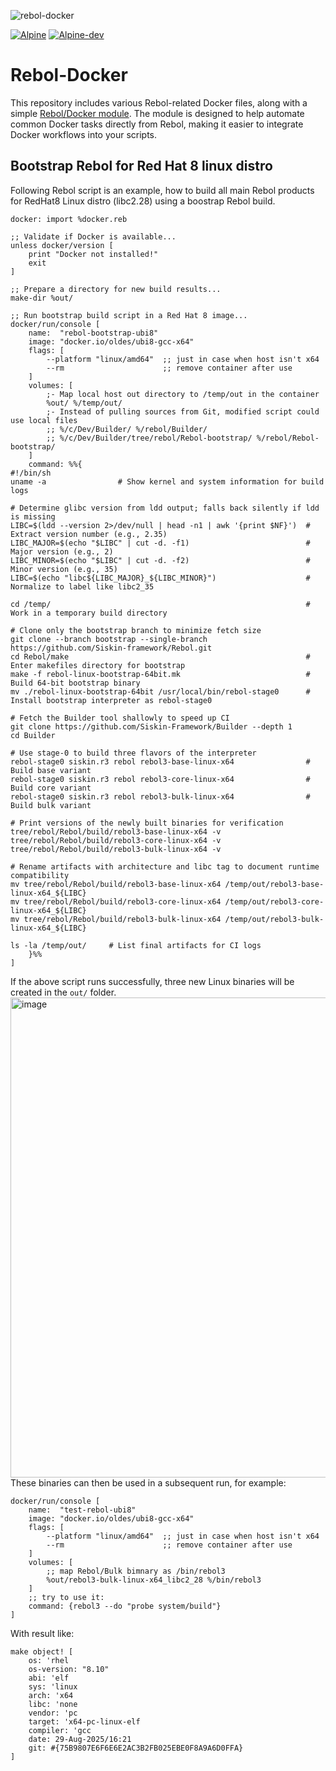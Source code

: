![rebol-docker](https://github.com/user-attachments/assets/833e3997-72ac-4e5e-87a7-d8dd2fdd68d2)

[![Alpine](https://github.com/Oldes/Rebol-Docker/actions/workflows/alpine.yml/badge.svg)](https://github.com/Oldes/Rebol-Docker/actions/workflows/alpine.yml)
[![Alpine-dev](https://github.com/Oldes/Rebol-Docker/actions/workflows/alpine-dev.yml/badge.svg)](https://github.com/Oldes/Rebol-Docker/actions/workflows/alpine-dev.yml)

# Rebol-Docker

This repository includes various Rebol-related Docker files, along with a simple [Rebol/Docker module](docker.reb). The module is designed to help automate common Docker tasks directly from Rebol, making it easier to integrate Docker workflows into your scripts.

## Bootstrap Rebol for Red Hat 8 linux distro

Following Rebol script is an example, how to build all main Rebol products for RedHat8 Linux distro (libc2.28) using a boostrap Rebol build.

```rebol
docker: import %docker.reb

;; Validate if Docker is available...
unless docker/version [
	print "Docker not installed!"
	exit
]

;; Prepare a directory for new build results... 
make-dir %out/

;; Run bootstrap build script in a Red Hat 8 image...
docker/run/console [
    name:  "rebol-bootstrap-ubi8"
    image: "docker.io/oldes/ubi8-gcc-x64"
    flags: [
        --platform "linux/amd64"  ;; just in case when host isn't x64 
        --rm                      ;; remove container after use
    ]
    volumes: [
        ;- Map local host out directory to /temp/out in the container
        %out/ %/temp/out/
        ;- Instead of pulling sources from Git, modified script could use local files
        ;; %/c/Dev/Builder/ %/rebol/Builder/
        ;; %/c/Dev/Builder/tree/rebol/Rebol-bootstrap/ %/rebol/Rebol-bootstrap/
    ]
    command: %%{
#!/bin/sh
uname -a                # Show kernel and system information for build logs

# Determine glibc version from ldd output; falls back silently if ldd is missing
LIBC=$(ldd --version 2>/dev/null | head -n1 | awk '{print $NF}')  # Extract version number (e.g., 2.35)
LIBC_MAJOR=$(echo "$LIBC" | cut -d. -f1)                          # Major version (e.g., 2)
LIBC_MINOR=$(echo "$LIBC" | cut -d. -f2)                          # Minor version (e.g., 35)
LIBC=$(echo "libc${LIBC_MAJOR}_${LIBC_MINOR}")                    # Normalize to label like libc2_35

cd /temp/                                                         # Work in a temporary build directory

# Clone only the bootstrap branch to minimize fetch size
git clone --branch bootstrap --single-branch https://github.com/Siskin-framework/Rebol.git
cd Rebol/make                                                     # Enter makefiles directory for bootstrap
make -f rebol-linux-bootstrap-64bit.mk                            # Build 64-bit bootstrap binary
mv ./rebol-linux-bootstrap-64bit /usr/local/bin/rebol-stage0      # Install bootstrap interpreter as rebol-stage0

# Fetch the Builder tool shallowly to speed up CI
git clone https://github.com/Siskin-Framework/Builder --depth 1
cd Builder

# Use stage-0 to build three flavors of the interpreter
rebol-stage0 siskin.r3 rebol rebol3-base-linux-x64                # Build base variant
rebol-stage0 siskin.r3 rebol rebol3-core-linux-x64                # Build core variant
rebol-stage0 siskin.r3 rebol rebol3-bulk-linux-x64                # Build bulk variant

# Print versions of the newly built binaries for verification
tree/rebol/Rebol/build/rebol3-base-linux-x64 -v
tree/rebol/Rebol/build/rebol3-core-linux-x64 -v
tree/rebol/Rebol/build/rebol3-bulk-linux-x64 -v

# Rename artifacts with architecture and libc tag to document runtime compatibility
mv tree/rebol/Rebol/build/rebol3-base-linux-x64 /temp/out/rebol3-base-linux-x64_${LIBC}
mv tree/rebol/Rebol/build/rebol3-core-linux-x64 /temp/out/rebol3-core-linux-x64_${LIBC}
mv tree/rebol/Rebol/build/rebol3-bulk-linux-x64 /temp/out/rebol3-bulk-linux-x64_${LIBC}

ls -la /temp/out/     # List final artifacts for CI logs
    }%%
]
```
If the above script runs successfully, three new Linux binaries will be created in the `out/` folder.
<img width="1106" height="768" alt="image" src="https://github.com/user-attachments/assets/bc907994-a5e3-4790-b37e-ab6beaf6c4e3" />
These binaries can then be used in a subsequent run, for example:
```rebol
docker/run/console [
    name:  "test-rebol-ubi8"
    image: "docker.io/oldes/ubi8-gcc-x64"
    flags: [
        --platform "linux/amd64"  ;; just in case when host isn't x64 
        --rm                      ;; remove container after use
    ]
    volumes: [
    	;; map Rebol/Bulk bimnary as /bin/rebol3
        %out/rebol3-bulk-linux-x64_libc2_28 %/bin/rebol3
    ]
    ;; try to use it:
    command: {rebol3 --do "probe system/build"}
]
```
With result like:
```rebol
make object! [
    os: 'rhel
    os-version: "8.10"
    abi: 'elf
    sys: 'linux
    arch: 'x64
    libc: 'none
    vendor: 'pc
    target: 'x64-pc-linux-elf
    compiler: 'gcc
    date: 29-Aug-2025/16:21
    git: #{75B9807E6F6E6E2AC3B2FB025EBE0F8A9A6D0FFA}
]
```
